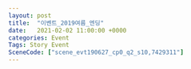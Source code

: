 ```yaml
---
layout: post
title:  "이벤트_2019여름_엔딩"
date:   2021-02-02 11:00:00 +0000
categories: Event
Tags: Story Event
SceneCode: ["scene_evt190627_cp0_q2_s10,7429311"]
---
```

